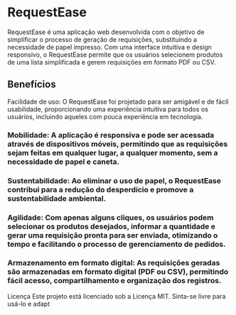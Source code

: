 # RequestEase
RequestEase é uma aplicação web desenvolvida com o objetivo de simplificar o processo de geração de requisições, substituindo a necessidade de papel impresso. Com uma interface intuitiva e design responsivo, o RequestEase permite que os usuários selecionem produtos de uma lista simplificada e gerem requisições em formato PDF ou CSV.

## Benefícios
Facilidade de uso: O RequestEase foi projetado para ser amigável e de fácil usabilidade, proporcionando uma experiência intuitiva para todos os usuários, incluindo aqueles com pouca experiência em tecnologia.

### Mobilidade: A aplicação é responsiva e pode ser acessada através de dispositivos móveis, permitindo que as requisições sejam feitas em qualquer lugar, a qualquer momento, sem a necessidade de papel e caneta.

### Sustentabilidade: Ao eliminar o uso de papel, o RequestEase contribui para a redução do desperdício e promove a sustentabilidade ambiental.

### Agilidade: Com apenas alguns cliques, os usuários podem selecionar os produtos desejados, informar a quantidade e gerar uma requisição pronta para ser enviada, otimizando o tempo e facilitando o processo de gerenciamento de pedidos.

### Armazenamento em formato digital: As requisições geradas são armazenadas em formato digital (PDF ou CSV), permitindo fácil acesso, compartilhamento e organização dos registros.


Licença
Este projeto está licenciado sob a Licença MIT. Sinta-se livre para usá-lo e adapt
